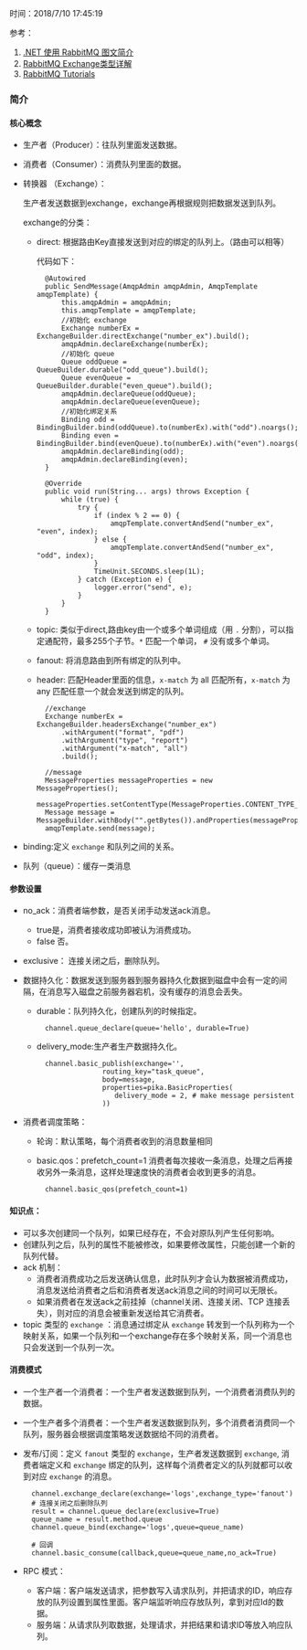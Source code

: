时间：2018/7/10 17:45:19  

参考： 

1. [.NET 使用 RabbitMQ 图文简介](https://www.cnblogs.com/julyluo/p/6262553.html)
2. [RabbitMQ Exchange类型详解](http://www.cnblogs.com/julyluo/p/6265775.html)
3. [RabbitMQ Tutorials](https://www.rabbitmq.com/getstarted.html)

### 简介

#### 核心概念

* 生产者（Producer）：往队列里面发送数据。

* 消费者（Consumer）：消费队列里面的数据。

* 转换器 （Exchange）：

	生产者发送数据到exchange，exchange再根据规则把数据发送到队列。

	exchange的分类：

	* direct: 根据路由Key直接发送到对应的绑定的队列上。（路由可以相等）

		代码如下：

			@Autowired
		    public SendMessage(AmqpAdmin amqpAdmin, AmqpTemplate amqpTemplate) {
		        this.amqpAdmin = amqpAdmin;
		        this.amqpTemplate = amqpTemplate;
		        //初始化 exchange
		        Exchange numberEx = ExchangeBuilder.directExchange("number_ex").build();
		        amqpAdmin.declareExchange(numberEx);
				//初始化 queue
		        Queue oddQueue = QueueBuilder.durable("odd_queue").build();
		        Queue evenQueue = QueueBuilder.durable("even_queue").build();
		        amqpAdmin.declareQueue(oddQueue);
		        amqpAdmin.declareQueue(evenQueue);
				//初始化绑定关系
		        Binding odd = BindingBuilder.bind(oddQueue).to(numberEx).with("odd").noargs();
		        Binding even = BindingBuilder.bind(evenQueue).to(numberEx).with("even").noargs();
		        amqpAdmin.declareBinding(odd);
		        amqpAdmin.declareBinding(even);
		    }
		
		    @Override
		    public void run(String... args) throws Exception {
		        while (true) {
		            try {
		                if (index % 2 == 0) {
		                    amqpTemplate.convertAndSend("number_ex", "even", index);
		                } else {
		                    amqpTemplate.convertAndSend("number_ex", "odd", index);
		                }
		                TimeUnit.SECONDS.sleep(1L);
		            } catch (Exception e) {
		                logger.error("send", e);
		            }
		        }
		    }
	* topic: 类似于direct,路由key由一个或多个单词组成（用 `.` 分割），可以指定通配符，最多255个子节。`*` 匹配一个单词， `#` 没有或多个单词。
	* fanout: 将消息路由到所有绑定的队列中。
	* header: 匹配Header里面的信息，`x-match` 为 all 匹配所有，`x-match` 为any 匹配任意一个就会发送到绑定的队列。 

			//exchange
			Exchange numberEx = ExchangeBuilder.headersExchange("number_ex")
                .withArgument("format", "pdf")
                .withArgument("type", "report")
                .withArgument("x-match", "all")
                .build();

			//message
    		MessageProperties messageProperties = new MessageProperties();
            messageProperties.setContentType(MessageProperties.CONTENT_TYPE_JSON);
            Message message = MessageBuilder.withBody("".getBytes()).andProperties(messageProperties).build();
            amqpTemplate.send(message);

* binding:定义 `exchange` 和队列之间的关系。

* 队列（queue）：缓存一类消息

#### 参数设置

* no_ack：消费者端参数，是否关闭手动发送ack消息。
	* true是，消费者接收成功即被认为消费成功。
	* false 否。
* exclusive： 连接关闭之后，删除队列。

* 数据持久化：数据发送到服务器到服务器持久化数据到磁盘中会有一定的间隔，在消息写入磁盘之前服务器宕机，没有缓存的消息会丢失。
	* durable：队列持久化，创建队列的时候指定。
	
			channel.queue_declare(queue='hello', durable=True)
	* delivery_mode:生产者生产数据持久化。

			channel.basic_publish(exchange='',
	                      routing_key="task_queue",
	                      body=message,
	                      properties=pika.BasicProperties(
	                         delivery_mode = 2, # make message persistent
	                      ))
* 消费者调度策略：
	* 轮询：默认策略，每个消费者收到的消息数量相同 
	* basic.qos：prefetch_count=1 消费者每次接收一条消息，处理之后再接收另外一条消息，这样处理速度快的消费者会收到更多的消息。 
		
			channel.basic_qos(prefetch_count=1)

#### 知识点：

* 可以多次创建同一个队列，如果已经存在，不会对原队列产生任何影响。
* 创建队列之后，队列的属性不能被修改，如果要修改属性，只能创建一个新的队列代替。
* ack 机制：
	* 消费者消费成功之后发送确认信息，此时队列才会认为数据被消费成功，消息发送给消费者之后和消费者发送ack消息之间的时间可以无限长。
	* 如果消费者在发送ack之前挂掉（channel关闭、连接关闭、TCP 连接丢失），则对应的消息会被重新发送给其它消费者。
* topic 类型的 `exchange` ：消息通过绑定从 `exchange` 转发到一个队列称为一个映射关系，如果一个队列和一个exchange存在多个映射关系，同一个消息也只会发送到一个队列一次。
#### 消费模式

* 一个生产者一个消费者：一个生产者发送数据到队列，一个消费者消费队列的数据。
* 一个生产者多个消费者：一个生产者发送数据到队列，多个消费者消费同一个队列，服务器会根据调度策略发送数据给不同的消费者。
* 发布/订阅：定义 `fanout` 类型的 `exchange`，生产者发送数据到 `exchange`, 消费者端定义和 `exchange` 绑定的队列，这样每个消费者定义的队列就都可以收到对应 `exchange` 的消息。

		channel.exchange_declare(exchange='logs',exchange_type='fanout')
		# 连接关闭之后删除队列
		result = channel.queue_declare(exclusive=True)
		queue_name = result.method.queue
		channel.queue_bind(exchange='logs',queue=queue_name)
		
		# 回调
		channel.basic_consume(callback,queue=queue_name,no_ack=True)
* RPC 模式： 
	* 客户端：客户端发送请求，把参数写入请求队列，并把请求的ID，响应存放的队列设置到属性里面。客户端监听响应存放队列，拿到对应Id的数据。
	* 服务端：从请求队列取数据，处理请求，并把结果和请求ID等放入响应队列。
 